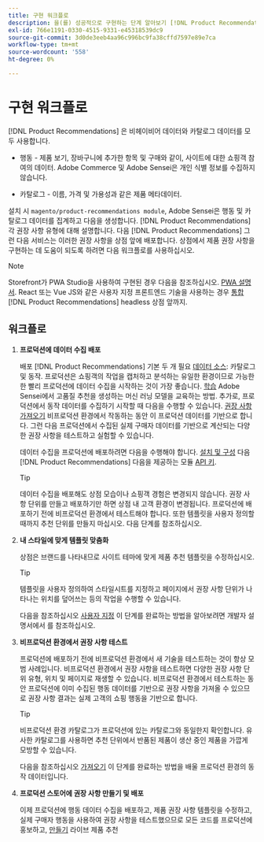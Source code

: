 ```yaml
---
title: 구현 워크플로
description: 을(를) 성공적으로 구현하는 단계 알아보기 [!DNL Product Recommendations] 가게 앞에서요
exl-id: 766e1191-0330-4515-9331-e45318539dc9
source-git-commit: 3d0de3eeb4aa96c996bc9fa38cffd7597e89e7ca
workflow-type: tm+mt
source-wordcount: '558'
ht-degree: 0%

---
```


# 구현 워크플로

[!DNL Product Recommendations] 은 비헤이비어 데이터와 카탈로그 데이터를 모두 사용합니다.

- 행동 - 제품 보기, 장바구니에 추가한 항목 및 구매와 같이, 사이트에 대한 쇼핑객 참여의 데이터. Adobe Commerce 및 Adobe Sensei은 개인 식별 정보를 수집하지 않습니다.

- 카탈로그 - 이름, 가격 및 가용성과 같은 제품 메타데이터.

설치 시 `magento/product-recommendations module`, Adobe Sensei은 행동 및 카탈로그 데이터를 집계하고 다음을 생성합니다. [!DNL Product Recommendations] 각 권장 사항 유형에 대해 설명합니다. 다음 [!DNL Product Recommendations] 그런 다음 서비스는 이러한 권장 사항을 상점 앞에 배포합니다. 상점에서 제품 권장 사항을 구현하는 데 도움이 되도록 하려면 다음 워크플로를 사용하십시오.

>[!NOTE]
>
> Storefront가 PWA Studio을 사용하여 구현된 경우 다음을 참조하십시오. [PWA 설명서](https://developer.adobe.com/commerce/pwa-studio/integrations/product-recommendations/). React 또는 Vue JS와 같은 사용자 지정 프론트엔드 기술을 사용하는 경우 [통합](headless.md) [!DNL Product Recommendations] headless 상점 앞까지.

## 워크플로

1. **프로덕션에 데이터 수집 배포**

   배포 [!DNL Product Recommendations] 기본 두 개 필요 [데이터 소스](type.md): 카탈로그 및 동작. 프로덕션은 쇼핑객의 작업을 캡처하고 분석하는 유일한 환경이므로 가능한 한 빨리 프로덕션에 데이터 수집을 시작하는 것이 가장 좋습니다. [학습](behavioral-data.md) Adobe Sensei에서 고품질 추천을 생성하는 머신 러닝 모델을 교육하는 방법. 추가로, 프로덕션에서 동작 데이터를 수집하기 시작할 때 다음을 수행할 수 있습니다. [권장 사항 가져오기](verify.md) 비프로덕션 환경에서 작동하는 동안 이 프로덕션 데이터를 기반으로 합니다. 그런 다음 프로덕션에서 수집된 실제 구매자 데이터를 기반으로 계산되는 다양한 권장 사항을 테스트하고 실험할 수 있습니다.

   데이터 수집을 프로덕션에 배포하려면 다음을 수행해야 합니다. [설치 및 구성](install-configure.md) 다음 [!DNL Product Recommendations] 다음을 제공하는 모듈 [API 키](https://experienceleague.adobe.com/docs/commerce-merchant-services/user-guides/integration-services/saas.html).

   >[!TIP]
   >
   > 데이터 수집을 배포해도 상점 모습이나 쇼핑객 경험은 변경되지 않습니다. 권장 사항 단위를 만들고 배포하기만 하면 상점 내 고객 환경이 변경됩니다. 프로덕션에 배포하기 전에 비프로덕션 환경에서 테스트해야 합니다. 또한 템플릿을 사용자 정의할 때까지 추천 단위를 만들지 마십시오. 다음 단계를 참조하십시오.

1. **내 스타일에 맞게 템플릿 맞춤화**

   상점은 브랜드를 나타내므로 사이트 테마에 맞게 제품 추천 템플릿을 수정하십시오.

   >[!TIP]
   >
   > 템플릿을 사용자 정의하여 스타일시트를 지정하고 페이지에서 권장 사항 단위가 나타나는 위치를 덮어쓰는 등의 작업을 수행할 수 있습니다.

   다음을 참조하십시오 [사용자 지정](https://experienceleague.adobe.com/docs/commerce-merchant-services/product-recommendations/developer/customize.html) 이 단계를 완료하는 방법을 알아보려면 개발자 설명서에서 를 참조하십시오.

1. **비프로덕션 환경에서 권장 사항 테스트**

   프로덕션에 배포하기 전에 비프로덕션 환경에서 새 기술을 테스트하는 것이 항상 모범 사례입니다. 비프로덕션 환경에서 권장 사항을 테스트하면 다양한 권장 사항 단위 유형, 위치 및 페이지로 재생할 수 있습니다. 비프로덕션 환경에서 테스트하는 동안 프로덕션에 이미 수집된 행동 데이터를 기반으로 권장 사항을 가져올 수 있으므로 권장 사항 결과는 실제 고객의 쇼핑 행동을 기반으로 합니다.

   >[!TIP]
   >
   > 비프로덕션 환경 카탈로그가 프로덕션에 있는 카탈로그와 동일한지 확인합니다. 유사한 카탈로그를 사용하면 추천 단위에서 반품된 제품이 생산 중인 제품을 가깝게 모방할 수 있습니다.

   다음을 참조하십시오 [가져오기](staging-environment.md) 이 단계를 완료하는 방법을 배울 프로덕션 환경의 동작 데이터입니다.

1. **프로덕션 스토어에 권장 사항 만들기 및 배포**

   이제 프로덕션에 행동 데이터 수집을 배포하고, 제품 권장 사항 템플릿을 수정하고, 실제 구매자 행동을 사용하여 권장 사항을 테스트했으므로 모든 코드를 프로덕션에 홍보하고, [만들기](create.md) 라이브 제품 추천
